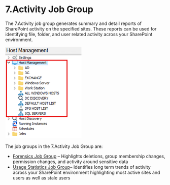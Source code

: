 # 7.Activity Job Group

The 7.Activity job group generates summary and detail reports of SharePoint activity on the specified sites. These reports can be used for identifying file, folder, and user related activity across your SharePoint environment.

![7.Activity Job Group in the Jobs Tree](/static/img/product_docs/accessanalyzer/accessanalyzer/enterpriseauditor/admin/hostmanagement/jobstree.png)

The job groups in the 7.Activity Job Group are:

- [Forensics Job Group](/docs/product_docs/accessanalyzer/accessanalyzer/enterpriseauditor/solutions/sharepoint/activity/forensics/overview.md) – Highlights deletions, group membership changes, permission changes, and activity around sensitive data
- [Usage Statistics Job Group](/docs/product_docs/accessanalyzer/accessanalyzer/enterpriseauditor/solutions/sharepoint/activity/usagestatistics/overview.md)– Identifies long term trends of activity across your SharePoint environment highlighting most active sites and users as well as stale users

